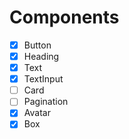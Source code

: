 # Components

- [x] Button
- [x] Heading
- [x] Text
- [x] TextInput
- [ ] Card
- [ ] Pagination
- [x] Avatar
- [x] Box